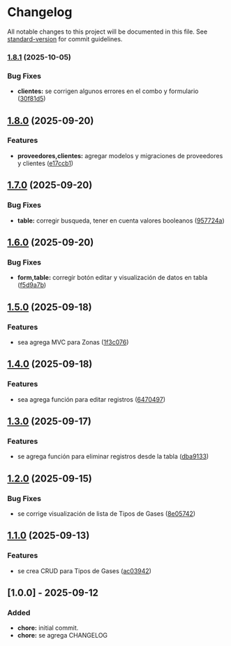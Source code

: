 # Changelog

All notable changes to this project will be documented in this file. See [standard-version](https://github.com/conventional-changelog/standard-version) for commit guidelines.

### [1.8.1](https://github.com/vanebr18/distribuidorajb/compare/v1.8.0...v1.8.1) (2025-10-05)


### Bug Fixes

* **clientes:** se corrigen algunos errores en el combo y formulario ([30f81d5](https://github.com/vanebr18/distribuidorajb/commit/30f81d5ec7b6e0b01f68e524bf058656cb94a12d))

## [1.8.0](https://github.com/vanebr18/distribuidorajb/compare/v1.7.0...v1.8.0) (2025-09-20)


### Features

* **proveedores,clientes:** agregar modelos y migraciones de proveedores y clientes ([e17ccb1](https://github.com/vanebr18/distribuidorajb/commit/e17ccb15c795256ddf8a3ca6b5e7d6534f0b8f1b))

## [1.7.0](https://github.com/vanebr18/distribuidorajb/compare/v1.6.0...v1.7.0) (2025-09-20)


### Bug Fixes

* **table:** corregir busqueda, tener en cuenta valores booleanos ([957724a](https://github.com/vanebr18/distribuidorajb/commit/957724a22a9da7ee7ba91e62944a81997f7eb562))

## [1.6.0](https://github.com/vanebr18/distribuidorajb/compare/v1.5.0...v1.6.0) (2025-09-20)


### Bug Fixes

* **form,table:** corregir botón editar y visualización de datos en tabla ([f5d9a7b](https://github.com/vanebr18/distribuidorajb/commit/f5d9a7b622da282b3a0b87d9b4c6e7dff4f210b6))

## [1.5.0](https://github.com/vanebr18/distribuidorajb/compare/v1.4.0...v1.5.0) (2025-09-18)


### Features

* sea agrega MVC para Zonas ([1f3c076](https://github.com/vanebr18/distribuidorajb/commit/1f3c076eda7736cd9c1b21b06992b87eec042c0b))

## [1.4.0](https://github.com/vanebr18/distribuidorajb/compare/v1.3.0...v1.4.0) (2025-09-18)


### Features

* sea agrega función para editar registros ([6470497](https://github.com/vanebr18/distribuidorajb/commit/647049784facd2541432ebaec62eff475c6cc1b2))

## [1.3.0](https://github.com/vanebr18/distribuidorajb/compare/v1.2.0...v1.3.0) (2025-09-17)


### Features

* se agrega función para eliminar registros desde la tabla ([dba9133](https://github.com/vanebr18/distribuidorajb/commit/dba9133616af8f6d47785deea08b13072ebde23e))

## [1.2.0](https://github.com/vanebr18/distribuidorajb/compare/v1.1.0...v1.2.0) (2025-09-15)


### Bug Fixes

* se corrige visualización de lista de Tipos de Gases ([8e05742](https://github.com/vanebr18/distribuidorajb/commit/8e057426ee06f4e1a8ebad4b723ff809baea2701))

## [1.1.0](https://github.com/vanebr18/distribuidorajb/compare/v1.0.0...v1.1.0) (2025-09-13)


### Features

* se crea CRUD para Tipos de Gases ([ac03942](https://github.com/vanebr18/distribuidorajb/commit/ac03942521a319533863454c083b5464f96e806f))

## [1.0.0] - 2025-09-12
### Added
- **chore:** initial commit.
- **chore:** se agrega CHANGELOG